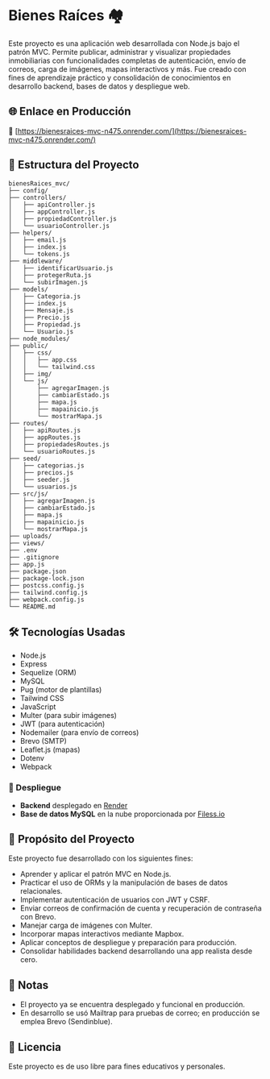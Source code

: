 # Bienes Raíces 🏘️

Este proyecto es una aplicación web desarrollada con Node.js bajo el patrón MVC. Permite publicar, administrar y visualizar propiedades inmobiliarias con funcionalidades completas de autenticación, envío de correos, carga de imágenes, mapas interactivos y más. Fue creado con fines de aprendizaje práctico y consolidación de conocimientos en desarrollo backend, bases de datos y despliegue web.

## 🌐 Enlace en Producción

🔗 [https://bienesraices-mvc-n475.onrender.com/](https://bienesraices-mvc-n475.onrender.com/)

## 📁 Estructura del Proyecto

```
bienesRaices_mvc/
├── config/
├── controllers/
│   ├── apiController.js
│   ├── appController.js
│   ├── propiedadController.js
│   └── usuarioController.js
├── helpers/
│   ├── email.js
│   ├── index.js
│   └── tokens.js
├── middleware/
│   ├── identificarUsuario.js
│   ├── protegerRuta.js
│   └── subirImagen.js
├── models/
│   ├── Categoria.js
│   ├── index.js
│   ├── Mensaje.js
│   ├── Precio.js
│   ├── Propiedad.js
│   └── Usuario.js
├── node_modules/
├── public/
│   ├── css/
│   │   ├── app.css
│   │   └── tailwind.css
│   ├── img/
│   └── js/
│       ├── agregarImagen.js
│       ├── cambiarEstado.js
│       ├── mapa.js
│       ├── mapainicio.js
│       └── mostrarMapa.js
├── routes/
│   ├── apiRoutes.js
│   ├── appRoutes.js
│   ├── propiedadesRoutes.js
│   └── usuarioRoutes.js
├── seed/
│   ├── categorias.js
│   ├── precios.js
│   ├── seeder.js
│   └── usuarios.js
├── src/js/
│   ├── agregarImagen.js
│   ├── cambiarEstado.js
│   ├── mapa.js
│   ├── mapainicio.js
│   └── mostrarMapa.js
├── uploads/
├── views/
├── .env
├── .gitignore
├── app.js
├── package.json
├── package-lock.json
├── postcss.config.js
├── tailwind.config.js
├── webpack.config.js
└── README.md
```

## 🛠️ Tecnologías Usadas

- Node.js
- Express
- Sequelize (ORM)
- MySQL
- Pug (motor de plantillas)
- Tailwind CSS
- JavaScript
- Multer (para subir imágenes)
- JWT (para autenticación)
- Nodemailer (para envío de correos)
- Brevo (SMTP)
- Leaflet.js (mapas)
- Dotenv
- Webpack

### 🚀 Despliegue

- **Backend** desplegado en [Render](https://render.com/)
- **Base de datos MySQL** en la nube proporcionada por [Filess.io](https://filess.io/)

## 🎯 Propósito del Proyecto

Este proyecto fue desarrollado con los siguientes fines:

- Aprender y aplicar el patrón MVC en Node.js.
- Practicar el uso de ORMs y la manipulación de bases de datos relacionales.
- Implementar autenticación de usuarios con JWT y CSRF.
- Enviar correos de confirmación de cuenta y recuperación de contraseña con Brevo.
- Manejar carga de imágenes con Multer.
- Incorporar mapas interactivos mediante Mapbox.
- Aplicar conceptos de despliegue y preparación para producción.
- Consolidar habilidades backend desarrollando una app realista desde cero.

## 📌 Notas

- El proyecto ya se encuentra desplegado y funcional en producción.
- En desarrollo se usó Mailtrap para pruebas de correo; en producción se emplea Brevo (Sendinblue).

## 🧾 Licencia

Este proyecto es de uso libre para fines educativos y personales.
